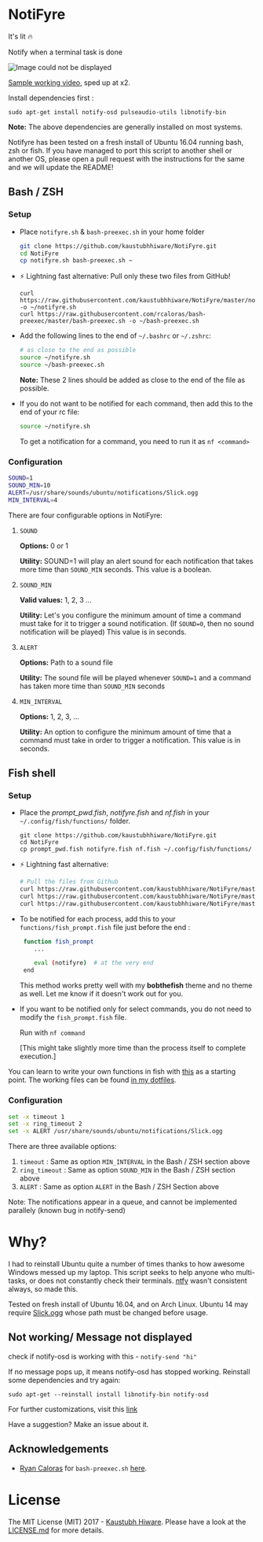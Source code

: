 # NotiFyre

It's lit :fire:

Notify when a terminal task is done

![Image could not be displayed](thumbnail_fish.png)

[Sample working video](https://drive.google.com/open?id=0B5iU6cWw36rObk9tNDEwNmhjTzA), sped up at x2.

Install dependencies first :

    sudo apt-get install notify-osd pulseaudio-utils libnotify-bin

**Note:** The above dependencies are generally installed on most systems.

Notifyre has been tested on a fresh install of Ubuntu 16.04 running bash, zsh or
fish. If you have managed to port this script to another shell or another OS,
please open a pull request with the instructions for the same and we will update
the README!

## Bash / ZSH

### Setup

* Place `notifyre.sh` & `bash-preexec.sh` in your home folder

    ```sh
    git clone https://github.com/kaustubhhiware/NotiFyre.git
    cd NotiFyre
    cp notifyre.sh bash-preexec.sh ~
    ```

* :zap: Lightning fast alternative: Pull only these two files from GitHub!

    ```
    curl https://raw.githubusercontent.com/kaustubhhiware/NotiFyre/master/notifyre.sh -o ~/notifyre.sh
    curl https://raw.githubusercontent.com/rcaloras/bash-preexec/master/bash-preexec.sh -o ~/bash-preexec.sh
    ```

 
 * Add the following lines to the end of `~/.bashrc` or `~/.zshrc`:

    ```sh
    # as close to the end as possible
    source ~/notifyre.sh
    source ~/bash-preexec.sh
    ```

    **Note:** These 2 lines should be added as close to the end of the file as possible.

* If you do not want to be notified for each command, then add this to the end of your rc file:

    ```sh
    source ~/notifyre.sh
    ```

    To get a notification for a command, you need to run it as `nf <command>`

### Configuration

```sh
SOUND=1
SOUND_MIN=10
ALERT=/usr/share/sounds/ubuntu/notifications/Slick.ogg
MIN_INTERVAL=4
```

There are four configurable options in NotiFyre:

1. `SOUND`

    **Options:** 0 or 1

    **Utility:** SOUND=1 will play an alert sound for each notification that
    takes more time than `SOUND_MIN` seconds. This value is a boolean.

2. `SOUND_MIN`

    **Valid values:** 1, 2, 3 ...

    **Utility:** Let's you configure the minimum amount of time a command must
    take for it to trigger a sound notification. (If `SOUND=0`, then no sound
    notification will be played) This value is in seconds.

3. `ALERT`

    **Options:** Path to a sound file 

    **Utility:** The sound file will be played whenever `SOUND=1`
    and a command has taken more time than `SOUND_MIN` seconds

4. `MIN_INTERVAL`


    **Options:** 1, 2, 3, ...

    **Utility:** An option to configure the minimum amount of time that a
    command must take in order to trigger a notification. This value is in
    seconds.

## Fish shell

### Setup

* Place the *prompt_pwd.fish*, _notifyre.fish_ and _nf.fish_ in  your `~/.config/fish/functions/` folder.
  ```
  git clone https://github.com/kaustubhhiware/NotiFyre.git
  cd NotiFyre
  cp prompt_pwd.fish notifyre.fish nf.fish ~/.config/fish/functions/
  ```

* :zap: Lightning fast alternative:

   ```sh
   # Pull the files from Github
   curl https://raw.githubusercontent.com/kaustubhhiware/NotiFyre/master/prompt_pwd.fish -o ~/.config/fish/functions/prompt_pwd.fish
   curl https://raw.githubusercontent.com/kaustubhhiware/NotiFyre/master/notifyre.fish -o ~/.config/fish/functions/notifyre.fish
   curl https://raw.githubusercontent.com/kaustubhhiware/NotiFyre/master/nf.fish -o ~/.config/fish/functions/nf.fish
   ```

* To be notified for each process, add this to your `functions/fish_prompt.fish`
file just before the end :

  ```sh
   function fish_prompt
      ...

      eval (notifyre)  # at the very end
   end
  ```
   This method works pretty well with my **bobthefish** theme and no theme as
   well. Let me know if it doesn't work out for you.


* If you want to be notified only for select commands, you do
not need to modify the `fish_prompt.fish` file.

   Run with `nf command`

   [This might take slightly more time than the process itself to complete
   execution.]

You can learn to write your own functions in fish with
[this](https://fishshell.com/docs/current/tutorial.html) as a starting point.
The working files can be found [in my
dotfiles](https://github.com/kaustubhhiware/dotfiles/tree/master/fish).

### Configuration

```sh
set -x timeout 1
set -x ring_timeout 2
set -x ALERT /usr/share/sounds/ubuntu/notifications/Slick.ogg
```
There are three available options:

1. `timeout` : Same as option `MIN_INTERVAL` in the Bash / ZSH section above
2. `ring_timeout` : Same as option `SOUND_MIN` in the Bash / ZSH section above
3. `ALERT` : Same as option `ALERT` in the Bash / ZSH Section above

Note: The notifications appear in a queue, and cannot be implemented parallely
(known bug in notify-send)

# Why?

I had to reinstall Ubuntu quite a number of times thanks to how awesome Windows messed up my laptop. This script seeks to help anyone who multi-tasks, or does not constantly check their terminals. [ntfy](https://github.com/dschep/ntfy) wasn't consistent always, so made this.

Tested on fresh install of Ubuntu 16.04, and on Arch Linux. Ubuntu 14 may require [Slick.ogg](Slick.ogg) whose path must be changed before usage.

## Not working/ Message not displayed
check if notify-osd is working with this - `notify-send "hi"`

If no message pops up, it means notify-osd has stopped working. Reinstall some dependencies and try again:

    sudo apt-get --reinstall install libnotify-bin notify-osd

For further customizations, visit this [link](http://ubuntuhandbook.org/index.php/2014/04/customize-on-screen-notification-ubuntu-1404/)

Have a suggestion? Make an issue about it.

## Acknowledgements

- [Ryan Caloras](https://github.com/rcaloras) for `bash-preexec.sh` [here](https://github.com/rcaloras/bash-preexec).

# License

The MIT License (MIT) 2017 - [Kaustubh Hiware](https://github.com/kaustubhhiware). Please have a look at the [LICENSE.md](LICENSE.md) for more details.
